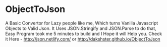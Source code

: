 # ObjectToJson
A Basic Convertor for Lazy people like me, Which turns Vanilla Javascript Objects to Valid Json.
It Uses JSON.Stringify and JSON.Parse to do that, Easy Program took me 5 minutes to build and I Hope it will Help you.
Check it Here - http://json.netlify.com/ or http://dakshster.github.io/ObjectToJson
